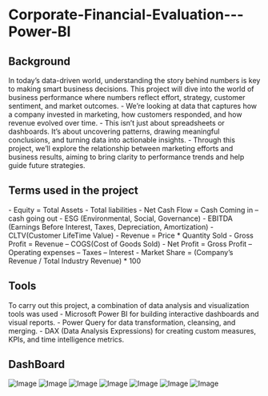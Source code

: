 <h1>Corporate-Financial-Evaluation---Power-BI</h1>  
<div>
<h2>Background</h2>
<p> In today’s data-driven world, understanding the story behind numbers is key to making smart business decisions. This project will dive into the world of business performance  where numbers reflect effort, strategy, customer sentiment, and market outcomes.
  - We’re looking at data that captures how a company invested in marketing, how customers responded, and how revenue evolved over time.
  - This isn’t just about spreadsheets or dashboards. It’s about uncovering patterns, drawing meaningful conclusions, and turning data into actionable insights.
  - Through this project, we’ll explore the relationship between marketing efforts and business results, aiming to bring clarity to performance trends and help guide future strategies.
</p>
<h2>Terms used in the project</h2>
<p>
  - Equity = Total Assets - Total liabilities
  - Net Cash Flow = Cash Coming in – cash going out
  - ESG (Environmental, Social, Governance)
  - EBITDA (Earnings Before Interest, Taxes, Depreciation, Amortization)
  - CLTV(Customer LifeTime Value)
  - Revenue = Price * Quantity Sold
  - Gross Profit = Revenue – COGS(Cost of Goods Sold)
  - Net Profit = Gross Profit – Operating expenses – Taxes – Interest
  - Market Share = (Company’s Revenue / Total Industry Revenue) * 100
</p>
</div>


<div>
<h2>Tools</h2>
<p>
To carry out this project, a combination of data analysis and visualization tools was used
  - Microsoft Power BI for building interactive dashboards and visual reports.
  - Power Query for data transformation, cleansing, and merging.
  - DAX (Data Analysis Expressions) for creating custom measures, KPIs, and time intelligence metrics.
</p> 
</div>

<div>
<h2>DashBoard</h2>

</div>

![Image](https://github.com/user-attachments/assets/a9ac0981-d089-4c74-9796-82813acc0ac4)
![Image](https://github.com/user-attachments/assets/4b84dfe3-1b43-49a6-acf4-8ac28be7aa3d)
![Image](https://github.com/user-attachments/assets/d63ae5ed-90a2-4995-aa82-f4e61bf3dbdc)
![Image](https://github.com/user-attachments/assets/db68967b-12f7-4631-8ac3-f0fde5b1fa62)
![Image](https://github.com/user-attachments/assets/b4e3abfb-1461-45ba-bb19-06fc6a4f3bc9)
![Image](https://github.com/user-attachments/assets/c6895d67-8119-47a8-971f-f9eeaae03b5e)
![Image](https://github.com/user-attachments/assets/8c0eddec-7457-4a43-8686-4b2b5ae4a356)
